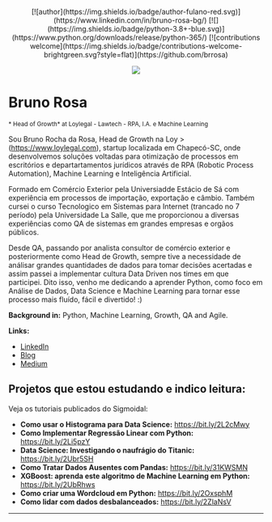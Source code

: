 <p align="center">
  [![author](https://img.shields.io/badge/author-fulano-red.svg)](https://www.linkedin.com/in/bruno-rosa-bg/) [![](https://img.shields.io/badge/python-3.8+-blue.svg)](https://www.python.org/downloads/release/python-365/) [![contributions welcome](https://img.shields.io/badge/contributions-welcome-brightgreen.svg?style=flat)](https://github.com/brrosa)
</p>

<p align="center">
  <img src="banner.png" >
</p>

# Bruno Rosa
<sub>* Head of Growth* at Loylegal - Lawtech - RPA, I.A. e Machine Learning</sub>

Sou Bruno Rocha da Rosa, Head de Growth na Loy > (https://www.loylegal.com), startup localizada em Chapecó-SC, onde desenvolvemos soluções voltadas para otimização de processos em escritórios e departartamentos jurídicos através de RPA (Robotic Process Automation), Machine Learning e Inteligência Artificial. 

Formado em Comércio Exterior pela Universiadde Estácio de Sá com experiência em processos de importação, exportação e câmbio. Também cursei o curso Tecnologico em Sistemas para Internet (trancado no 7 período) pela Universidade La Salle, que me proporcionou a diversas experiências como QA de sistemas em grandes empresas e orgãos públicos.

Desde QA, passando por analista consultor de comércio exterior e posteriormente como Head de Growth, sempre tive a necessidade de análisar grandes quantidades de dados para tomar decisões acertadas e assim passei a implementar cultura Data Driven nos times em que participei. Dito isso, venho me dedicando a aprender Python, como foco em Análise de Dados, Data Science e Machine Learning para tornar esse processo mais fluído, fácil e divertido! :)


**Background in:** Python, Machine Learning, Growth, QA and Agile.

**Links:**
* [LinkedIn](https://www.linkedin.com/in/bruno-rosa-bg/)
* [Blog](http://sigmoidal.ai)
* [Medium](https://www.medium.com)


## Projetos que estou estudando e indico leitura:
Veja os tutoriais publicados do Sigmoidal:

* **Como usar o Histograma para Data Science:** https://bit.ly/2L2cMwy
* **Como Implementar Regressão Linear com Python:** https://bit.ly/2Li5pzY
* **Data Science: Investigando o naufrágio do Titanic:** https://bit.ly/2Ubr5SH
* **Como Tratar Dados Ausentes com Pandas:** https://bit.ly/31KWSMN
* **XGBoost: aprenda este algoritmo de Machine Learning em Python:** https://bit.ly/2UbRhws
* **Como criar uma Wordcloud em Python:** https://bit.ly/2OxsphM
* **Como lidar com dados desbalanceados:** https://bit.ly/2ZlaNsV

---
